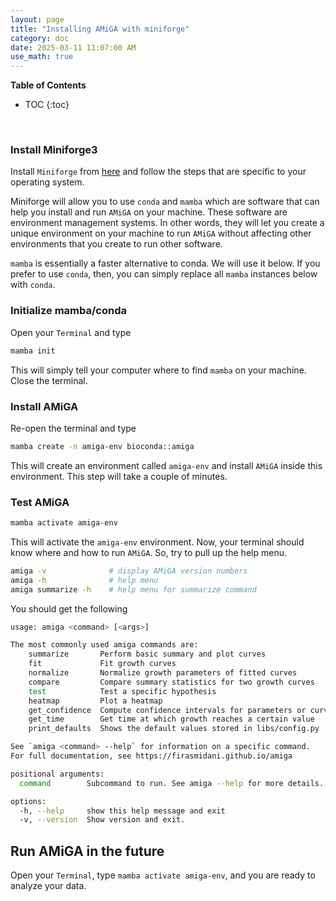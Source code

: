 ```yaml
---
layout: page
title: "Installing AMiGA with miniforge"
category: doc
date: 2025-03-11 11:07:00 AM
use_math: true
---
```


**Table of Contents**

* TOC
{:toc}
<br />

### Install Miniforge3

Install `Miniforge` from [here](https://github.com/conda-forge/miniforge) and follow the steps that are specific to your operating system.

Miniforge will allow you to use `conda` and `mamba` which are software that can help you install and run `AMiGA` on your machine. These software are environment management systems. In other words, they will let you create a unique environment on your machine to run `AMiGA` without affecting other environments that you create to run other software.

`mamba` is essentially a faster alternative to conda. We will use it below. If you prefer to use `conda`, then, you can simply replace all `mamba` instances below with `conda`.

### Initialize mamba/conda

Open your `Terminal` and type

```bash
mamba init
```

This will simply tell your computer where to find `mamba` on your machine. Close the terminal.

### Install AMiGA

Re-open the terminal and type

```bash
mamba create -n amiga-env bioconda::amiga
```

This will create an environment called `amiga-env` and install `AMiGA` inside this environment. This step will take a couple of minutes.

### Test AMiGA

```bash
mamba activate amiga-env
```

This will activate the `amiga-env` environment. Now, your terminal should know where and how to run `AMiGA`. So, try to pull up the help menu. 

```bash
amiga -v              # display AMiGA version numbers
amiga -h              # help menu
amiga summarize -h    # help menu for summarize command
```

You should get the following

```bash
usage: amiga <command> [<args>]

The most commonly used amiga commands are:
    summarize       Perform basic summary and plot curves
    fit             Fit growth curves
    normalize       Normalize growth parameters of fitted curves
    compare         Compare summary statistics for two growth curves
    test            Test a specific hypothesis
    heatmap         Plot a heatmap
    get_confidence  Compute confidence intervals for parameters or curves
    get_time        Get time at which growth reaches a certain value
    print_defaults  Shows the default values stored in libs/config.py

See `amiga <command> --help` for information on a specific command.
For full documentation, see https://firasmidani.github.io/amiga

positional arguments:
  command        Subcommand to run. See amiga --help for more details.

options:
  -h, --help     show this help message and exit
  -v, --version  Show version and exit.
```

## Run AMiGA in the future

Open your `Terminal`, type `mamba activate amiga-env`, and you are ready to analyze your data. 
